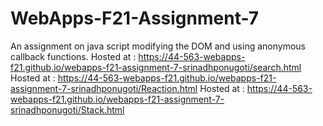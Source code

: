 # WebApps-F21-Assignment-7
An assignment on java script modifying the DOM and using anonymous callback functions.
Hosted at :  https://44-563-webapps-f21.github.io/webapps-f21-assignment-7-srinadhponugoti/search.html
Hosted at :  https://44-563-webapps-f21.github.io/webapps-f21-assignment-7-srinadhponugoti/Reaction.html
Hosted at :  https://44-563-webapps-f21.github.io/webapps-f21-assignment-7-srinadhponugoti/Stack.html